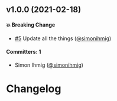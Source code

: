 ## v1.0.0 (2021-02-18)

#### :boom: Breaking Change
* [#5](https://github.com/rwjblue/broccoli-derequire/pull/5) Update all the things ([@simonihmig](https://github.com/simonihmig))

#### Committers: 1
- Simon Ihmig ([@simonihmig](https://github.com/simonihmig))


# Changelog
